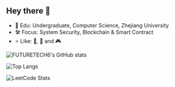 ## Hey there :wave:

* :open_book: Edu: Undergraduate, Computer Science, Zhejiang University
* :hammer_and_wrench: Focus: System Security, Blockchain & Smart Contract
* :star: Like: :tennis:, :bicyclist: and :video_game:

![FUTURETECH6's GitHub stats](https://github-readme-stats-futuretech6.vercel.app/api?username=FUTURETECH6&count_private=true&show_icons=true&theme=nord)

![Top Langs](https://github-readme-stats-futuretech6.vercel.app/api/top-langs/?username=FUTURETECH6&count_private=true&layout=compact&langs_count=10&theme=nord&exclude_repo=github-readme-stats,CA_LAB&hide=jupyter%20notebook,html,tsql)

![LeetCode Stats](https://leetcard.jacoblin.cool/FUTURETECH6?theme=nord&font=Noto%20Sans&ext=heatmap)
